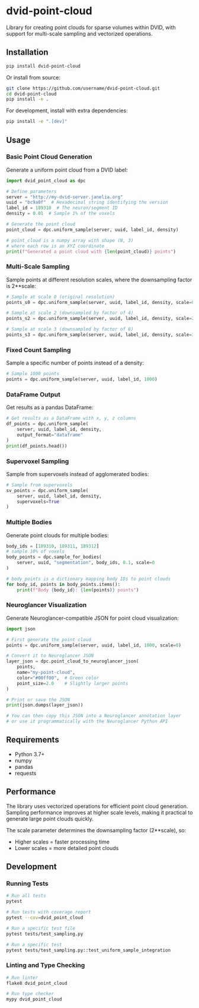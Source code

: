 # dvid-point-cloud

Library for creating point clouds for sparse volumes within DVID, with support for multi-scale sampling and vectorized operations.

## Installation

```bash
pip install dvid-point-cloud
```

Or install from source:

```bash
git clone https://github.com/username/dvid-point-cloud.git
cd dvid-point-cloud
pip install -e .
```

For development, install with extra dependencies:

```bash
pip install -e ".[dev]"
```

## Usage

### Basic Point Cloud Generation

Generate a uniform point cloud from a DVID label:

```python
import dvid_point_cloud as dpc

# Define parameters
server = "http://my-dvid-server.janelia.org"
uuid = "bc9a0f"  # Hexadecimal string identifying the version
label_id = 189310  # The neuron/segment ID
density = 0.01  # Sample 1% of the voxels

# Generate the point cloud
point_cloud = dpc.uniform_sample(server, uuid, label_id, density)

# point_cloud is a numpy array with shape (N, 3) 
# where each row is an XYZ coordinate
print(f"Generated a point cloud with {len(point_cloud)} points")
```

### Multi-Scale Sampling

Sample points at different resolution scales, where the downsampling factor is 2**scale:

```python
# Sample at scale 0 (original resolution)
points_s0 = dpc.uniform_sample(server, uuid, label_id, density, scale=0)

# Sample at scale 2 (downsampled by factor of 4)
points_s2 = dpc.uniform_sample(server, uuid, label_id, density, scale=2)

# Sample at scale 3 (downsampled by factor of 8)
points_s3 = dpc.uniform_sample(server, uuid, label_id, density, scale=3)
```

### Fixed Count Sampling

Sample a specific number of points instead of a density:

```python
# Sample 1000 points
points = dpc.uniform_sample(server, uuid, label_id, 1000)
```

### DataFrame Output

Get results as a pandas DataFrame:

```python
# Get results as a DataFrame with x, y, z columns
df_points = dpc.uniform_sample(
    server, uuid, label_id, density, 
    output_format="dataframe"
)
print(df_points.head())
```

### Supervoxel Sampling

Sample from supervoxels instead of agglomerated bodies:

```python
# Sample from supervoxels
sv_points = dpc.uniform_sample(
    server, uuid, label_id, density,
    supervoxels=True
)
```

### Multiple Bodies

Generate point clouds for multiple bodies:

```python
body_ids = [189310, 189311, 189312]
# sample 10% of voxels
body_points = dpc.sample_for_bodies(
    server, uuid, "segmentation", body_ids, 0.1, scale=0
)

# body_points is a dictionary mapping body IDs to point clouds
for body_id, points in body_points.items():
    print(f"Body {body_id}: {len(points)} points")
```

### Neuroglancer Visualization

Generate Neuroglancer-compatible JSON for point cloud visualization:

```python
import json

# First generate the point cloud
points = dpc.uniform_sample(server, uuid, label_id, 1000, scale=0)

# Convert it to Neuroglancer JSON
layer_json = dpc.point_cloud_to_neuroglancer_json(
    points,
    name="my-point-cloud", 
    color="#00ff00",  # Green color
    point_size=2.0    # Slightly larger points
)

# Print or save the JSON
print(json.dumps(layer_json))

# You can then copy this JSON into a Neuroglancer annotation layer
# or use it programmatically with the Neuroglancer Python API
```

## Requirements

- Python 3.7+
- numpy
- pandas
- requests

## Performance

The library uses vectorized operations for efficient point cloud generation. Sampling performance improves at higher scale levels, making it practical to generate large point clouds quickly.

The scale parameter determines the downsampling factor (2**scale), so:
- Higher scales = faster processing time
- Lower scales = more detailed point clouds

## Development

### Running Tests

```bash
# Run all tests
pytest

# Run tests with coverage report
pytest --cov=dvid_point_cloud

# Run a specific test file
pytest tests/test_sampling.py

# Run a specific test
pytest tests/test_sampling.py::test_uniform_sample_integration
```

### Linting and Type Checking

```bash
# Run linter
flake8 dvid_point_cloud

# Run type checker
mypy dvid_point_cloud
```



